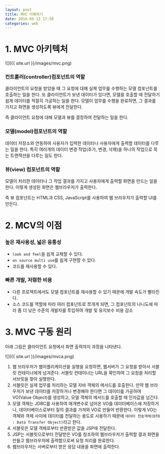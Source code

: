 ```yaml
---
layout: post
title: MVC 이해하기
date: 2016-09-12 17:50
categories: web
---
```



# 1. MVC 아키텍처

![]({{ site.url }}/images/mvc.png)

### 컨트롤러(controller)컴포넌트의 역할

클라이언트의 요청을 받았을 때 그 요청에 대해 실제 업무를 수행하는 모델 컴포넌트를 호출하는 일을 한다. 또 클라이언트가 보낸 데이터가 있다면, 모델을 호출할 때 전달하기 쉽게 데이터를 적절히 가공하는 일을 한다. 모델이 업무를 수행을 완료하면, 그 결과를 가지고 화면을 생성하도록 뷰에게 전달한다. 

즉 클라이언트 요청에 대해 모델과 뷰를 결정하여 전달하는 일을 한다.

### 모델(model)컴포넌트의 역할

데이터 저장소와 연동하여 사용자가 입력한 데이터나 사용자에게 출력할 데이터를 다루는 일을 한다. 특히 여러개의 데이터 변경 작업(추가, 변경, 삭제)을 하나의 작업으로 묵는 트랜잭션을 다루는 일도 한다.


### 뷰(view) 컴포넌트의 역할

모델이 처리한 데이터나 그 작업 결과를 가지고 사용자에게 출력할 화면을 만드는 일을 한다. 이렇게 생성된 화면은 웹브라우저가 출력한다. 

즉 뷰 컴포넌트는 HTML과 CSS, JavaScript를 사용하여 웹 브라우저가 출력할 UI를 만든다.

# 2. MCV의 이점

### 높은 재사용성, 넓은 융통성

* `look and feel`을 쉽게 교채할 수 있다.
* `on source multi use`를 쉽게 구현할 수 있다.
* 코드를 재사용할 수 있다.


### 빠른 개발, 저렴한 비용

* 다른 프로젝트에서도 모델 컴포넌트를 재사용할 수 있기 때문에 개발 속도가 빨라진다.
* 소스 코드를 역할에 따라 여러 컴포넌트로 쪼개게 되면, 그 컴포넌트의 나니도에 따라 좀 더 낮은 수준의 개발자를 투입하여 개발 및 유지보수 비용 감소

# 3. MVC 구동 원리

아래 그림은 클라이언트 요청에서 화면 출력까지 과정을 나타낸다.

![]({{ site.url }}/images/mvca.png)

1. 웹 브라우저가 웹어플리케이션을 실행을 요청하면, 웹서버가 그 요청을 받아서 서블릿 컨테이너에게 넘겨준다. 서블릿 컨테이너는 URL을 확인하여 그 요청을 처리할 서브릿을 찾아 실행한다.
2. 서블릿은 실제 업무를 처리하는 모델 자바 객체의 메서드를 호출한다. 만약 웹 브라우저가 보낸 데이터를 저장하거나 변경해야 한다면 그 데이터를 가공하여 VO(Value Object)를 생성하고, 모델 객체의 메서드를 호출할 때 인자값을 넘긴다.
3. 모델 객체는 JDBC를 사용하여 매개변수로 넘어온 VO를 데이터베이스에 저장하거나, 데이터베이스로부터 질의 결과를 가져와 VO로 만들어 반환한다. 이렇게 VO는 객체와 객체 사이에 데이터를 전달하는 용도로 사용하기 때문에 `데이터 전송객체(DTO : Data Transfer Object)`라고 한다.
4. 서블릿은 모델 객체로부터 반환받은 값을 JSP에 전달한다.
5. JSP는 서블릿으로부터 전달받은 VO를 참조하여 웹브라우저가 출력할 결과 화면을 만들고 웹브라우저에 출력함으로써 요청 처리를 완료한다.
6. 웹브라우저는 서버로부터 받은 응답 내용을 화면에 출력한다.

